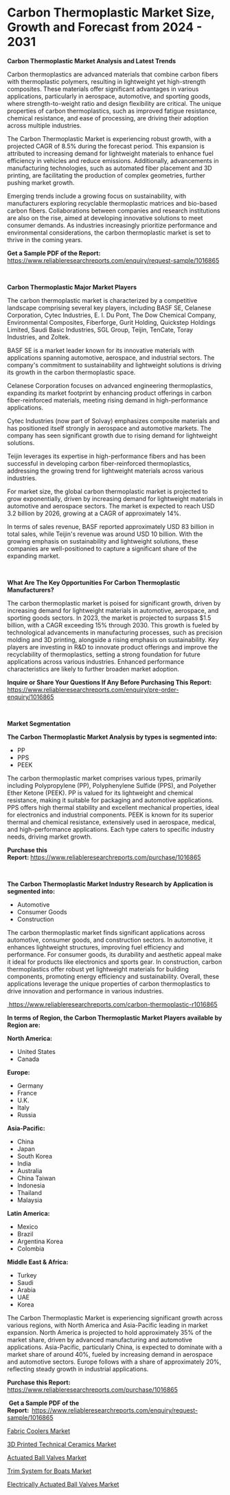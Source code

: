 <p><h1>Carbon Thermoplastic Market Size, Growth and Forecast from 2024 - 2031</h1></p><p><strong>Carbon Thermoplastic Market Analysis and Latest Trends</strong></p>
<p><p>Carbon thermoplastics are advanced materials that combine carbon fibers with thermoplastic polymers, resulting in lightweight yet high-strength composites. These materials offer significant advantages in various applications, particularly in aerospace, automotive, and sporting goods, where strength-to-weight ratio and design flexibility are critical. The unique properties of carbon thermoplastics, such as improved fatigue resistance, chemical resistance, and ease of processing, are driving their adoption across multiple industries.</p><p>The Carbon Thermoplastic Market is experiencing robust growth, with a projected CAGR of 8.5% during the forecast period. This expansion is attributed to increasing demand for lightweight materials to enhance fuel efficiency in vehicles and reduce emissions. Additionally, advancements in manufacturing technologies, such as automated fiber placement and 3D printing, are facilitating the production of complex geometries, further pushing market growth.</p><p>Emerging trends include a growing focus on sustainability, with manufacturers exploring recyclable thermoplastic matrices and bio-based carbon fibers. Collaborations between companies and research institutions are also on the rise, aimed at developing innovative solutions to meet consumer demands. As industries increasingly prioritize performance and environmental considerations, the carbon thermoplastic market is set to thrive in the coming years.</p></p>
<p><strong>Get a Sample PDF of the Report:&nbsp;</strong> <a href="https://www.reliableresearchreports.com/enquiry/request-sample/1016865?utm_campaign=3&utm_medium=2&utm_source=Github&utm_content=ia&utm_term=17112024&utm_id=carbon-thermoplastic">https://www.reliableresearchreports.com/enquiry/request-sample/1016865</a></p>
<p>&nbsp;</p>
<p><strong>Carbon Thermoplastic Major Market Players</strong></p>
<p><p>The carbon thermoplastic market is characterized by a competitive landscape comprising several key players, including BASF SE, Celanese Corporation, Cytec Industries, E. I. Du Pont, The Dow Chemical Company, Environmental Composites, Fiberforge, Gurit Holding, Quickstep Holdings Limited, Saudi Basic Industries, SGL Group, Teijin, TenCate, Toray Industries, and Zoltek.</p><p>BASF SE is a market leader known for its innovative materials with applications spanning automotive, aerospace, and industrial sectors. The company's commitment to sustainability and lightweight solutions is driving its growth in the carbon thermoplastic space. </p><p>Celanese Corporation focuses on advanced engineering thermoplastics, expanding its market footprint by enhancing product offerings in carbon fiber-reinforced materials, meeting rising demand in high-performance applications.</p><p>Cytec Industries (now part of Solvay) emphasizes composite materials and has positioned itself strongly in aerospace and automotive markets. The company has seen significant growth due to rising demand for lightweight solutions.</p><p>Teijin leverages its expertise in high-performance fibers and has been successful in developing carbon fiber-reinforced thermoplastics, addressing the growing trend for lightweight materials across various industries.</p><p>For market size, the global carbon thermoplastic market is projected to grow exponentially, driven by increasing demand for lightweight materials in automotive and aerospace sectors. The market is expected to reach USD 3.2 billion by 2026, growing at a CAGR of approximately 14%.</p><p>In terms of sales revenue, BASF reported approximately USD 83 billion in total sales, while Teijin's revenue was around USD 10 billion. With the growing emphasis on sustainability and lightweight solutions, these companies are well-positioned to capture a significant share of the expanding market.</p></p>
<p>&nbsp;</p>
<p><strong>What Are The Key Opportunities For Carbon Thermoplastic Manufacturers?</strong></p>
<p><p>The carbon thermoplastic market is poised for significant growth, driven by increasing demand for lightweight materials in automotive, aerospace, and sporting goods sectors. In 2023, the market is projected to surpass $1.5 billion, with a CAGR exceeding 15% through 2030. This growth is fueled by technological advancements in manufacturing processes, such as precision molding and 3D printing, alongside a rising emphasis on sustainability. Key players are investing in R&D to innovate product offerings and improve the recyclability of thermoplastics, setting a strong foundation for future applications across various industries. Enhanced performance characteristics are likely to further broaden market adoption.</p></p>
<p><strong>Inquire or Share Your Questions If Any Before Purchasing This Report:</strong> <a href="https://www.reliableresearchreports.com/enquiry/pre-order-enquiry/1016865?utm_campaign=3&utm_medium=2&utm_source=Github&utm_content=ia&utm_term=17112024&utm_id=carbon-thermoplastic">https://www.reliableresearchreports.com/enquiry/pre-order-enquiry/1016865</a></p>
<p>&nbsp;</p>
<p><strong>Market Segmentation</strong></p>
<p><strong>The Carbon Thermoplastic Market Analysis by types is segmented into:</strong></p>
<p><ul><li>PP</li><li>PPS</li><li>PEEK</li></ul></p>
<p><p>The carbon thermoplastic market comprises various types, primarily including Polypropylene (PP), Polyphenylene Sulfide (PPS), and Polyether Ether Ketone (PEEK). PP is valued for its lightweight and chemical resistance, making it suitable for packaging and automotive applications. PPS offers high thermal stability and excellent mechanical properties, ideal for electronics and industrial components. PEEK is known for its superior thermal and chemical resistance, extensively used in aerospace, medical, and high-performance applications. Each type caters to specific industry needs, driving market growth.</p></p>
<p><strong>Purchase this Report:&nbsp;</strong><a href="https://www.reliableresearchreports.com/purchase/1016865?utm_campaign=3&utm_medium=2&utm_source=Github&utm_content=ia&utm_term=17112024&utm_id=carbon-thermoplastic">https://www.reliableresearchreports.com/purchase/1016865</a></p>
<p>&nbsp;</p>
<p><strong>The Carbon Thermoplastic Market Industry Research by Application is segmented into:</strong></p>
<p><ul><li>Automotive</li><li>Consumer Goods</li><li>Construction</li></ul></p>
<p><p>The carbon thermoplastic market finds significant applications across automotive, consumer goods, and construction sectors. In automotive, it enhances lightweight structures, improving fuel efficiency and performance. For consumer goods, its durability and aesthetic appeal make it ideal for products like electronics and sports gear. In construction, carbon thermoplastics offer robust yet lightweight materials for building components, promoting energy efficiency and sustainability. Overall, these applications leverage the unique properties of carbon thermoplastics to drive innovation and performance in various industries.</p></p>
<p><a href="https://www.reliableresearchreports.com/carbon-thermoplastic-r1016865?utm_campaign=3&utm_medium=2&utm_source=Github&utm_content=ia&utm_term=17112024&utm_id=carbon-thermoplastic">&nbsp;https://www.reliableresearchreports.com/carbon-thermoplastic-r1016865</a></p>
<p><strong>In terms of Region, the Carbon Thermoplastic Market Players available by Region are:</strong></p>
<p>
    <p> <strong> North America: </strong>
        <ul>
            <li>United States</li>
            <li>Canada</li>
        </ul>
        </p> 
    <p> <strong> Europe: </strong>
        <ul>
            <li>Germany</li>
            <li>France</li>
            <li>U.K.</li>
            <li>Italy</li>
            <li>Russia</li>
        </ul>
        </p> 
    <p> <strong> Asia-Pacific: </strong>
        <ul>
            <li>China</li>
            <li>Japan</li>
            <li>South Korea</li>
            <li>India</li>
            <li>Australia</li>
            <li>China Taiwan</li>
            <li>Indonesia</li>
            <li>Thailand</li>
            <li>Malaysia</li>
        </ul>
        </p> 
    <p> <strong> Latin America: </strong>
        <ul>
            <li>Mexico</li>
            <li>Brazil</li>
            <li>Argentina Korea</li>
            <li>Colombia</li>
        </ul>
        </p> 
    <p> <strong> Middle East & Africa: </strong>
        <ul>
            <li>Turkey</li>
            <li>Saudi</li>
            <li>Arabia</li>
            <li>UAE</li>
            <li>Korea</li>
        </ul>
    </p>
    </p>
<p><p>The Carbon Thermoplastic Market is experiencing significant growth across various regions, with North America and Asia-Pacific leading in market expansion. North America is projected to hold approximately 35% of the market share, driven by advanced manufacturing and automotive applications. Asia-Pacific, particularly China, is expected to dominate with a market share of around 40%, fueled by increasing demand in aerospace and automotive sectors. Europe follows with a share of approximately 20%, reflecting steady growth in industrial applications.</p></p>
<p><strong>Purchase this Report: </strong><a href="https://www.reliableresearchreports.com/purchase/1016865?utm_campaign=3&utm_medium=2&utm_source=Github&utm_content=ia&utm_term=17112024&utm_id=carbon-thermoplastic">https://www.reliableresearchreports.com/purchase/1016865</a></p>
<p>&nbsp;<strong>Get a Sample PDF of the Report:&nbsp;&nbsp;</strong><a href="https://www.reliableresearchreports.com/enquiry/request-sample/1016865?utm_campaign=3&utm_medium=2&utm_source=Github&utm_content=ia&utm_term=17112024&utm_id=carbon-thermoplastic">https://www.reliableresearchreports.com/enquiry/request-sample/1016865</a></p>
<p><strong></strong></p>
<p><p><a href="https://www.linkedin.com/pulse/global-fabric-coolers-market-opportunities-forecast-period-6dkbe?utm_campaign=3&utm_medium=2&utm_source=Github&utm_content=ia&utm_term=17112024&utm_id=carbon-thermoplastic">Fabric Coolers Market</a></p><p><a href="https://github.com/RunaHaque64/Market-Research-Report-List-1/blob/main/3d-printed-technical-ceramics-market.md?utm_campaign=3&utm_medium=2&utm_source=Github&utm_content=ia&utm_term=17112024&utm_id=carbon-thermoplastic">3D Printed Technical Ceramics Market</a></p><p><a href="https://issuu.com/reportprime-2/docs/actuated-ball-valves-market-size-20_7351b1a55d89e5?utm_campaign=3&utm_medium=2&utm_source=Github&utm_content=ia&utm_term=17112024&utm_id=carbon-thermoplastic">Actuated Ball Valves Market</a></p><p><a href="https://github.com/mauripalmi/Market-Research-Report-List-5/blob/main/trim-system-for-boats-market.md?utm_campaign=3&utm_medium=2&utm_source=Github&utm_content=ia&utm_term=17112024&utm_id=carbon-thermoplastic">Trim System for Boats Market</a></p><p><a href="https://issuu.com/reportprime-2/docs/electrically-actuated-ball-valves-m_3dfada5fc8f141?utm_campaign=3&utm_medium=2&utm_source=Github&utm_content=ia&utm_term=17112024&utm_id=carbon-thermoplastic">Electrically Actuated Ball Valves Market</a></p></p>